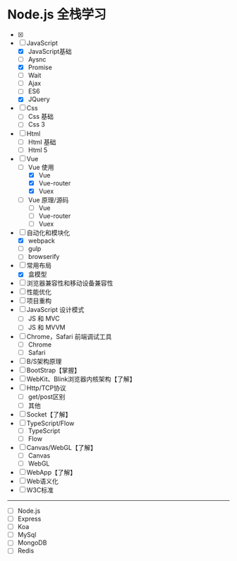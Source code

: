 # Node.js 全栈学习
- [x]
- [ ] JavaScript
	- [x] JavaScript基础
	- [ ] Aysnc
	- [x] Promise
	- [ ] Wait
	- [ ] Ajax
	- [ ] ES6
	- [x] JQuery
- [ ] Css
	- [ ] Css 基础
	- [ ] Css 3
- [ ] Html
	- [ ] Html 基础
	- [ ] Html 5
- [ ] Vue
	- [ ] Vue 使用
		- [x] Vue
		- [x] Vue-router
		- [x] Vuex
	- [ ] Vue 原理/源码
		- [ ] Vue
		- [ ] Vue-router
		- [ ] Vuex
- [ ] 自动化和模块化
	- [x] webpack
	- [ ] gulp
	- [ ] browserify
- [ ] 常用布局
	- [x] 盒模型
- [ ] 浏览器兼容性和移动设备兼容性
- [ ] 性能优化
- [ ] 项目重构
- [ ] JavaScript 设计模式
	- [ ] JS 和 MVC
	- [ ] JS 和 MVVM
- [ ] Chrome，Safari 前端调试工具
	- [ ] Chrome
	- [ ] Safari
- [ ] B/S架构原理
- [ ] BootStrap【掌握】
- [ ] WebKit、Blink浏览器内核架构【了解】
- [ ] Http/TCP协议
	- [ ] get/post区别
	- [ ] 其他
- [ ] Socket【了解】
- [ ] TypeScript/Flow
	- [ ] TypeScript
	- [ ] Flow
- [ ] Canvas/WebGL【了解】
	- [ ] Canvas
	- [ ] WebGL
- [ ] WebApp【了解】
- [ ] Web语义化
- [ ] W3C标准
---
- [ ] Node.js
- [ ] Express
- [ ] Koa
- [ ] MySql
- [ ] MongoDB
- [ ] Redis
